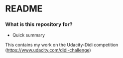 # README #

### What is this repository for? ###

* Quick summary

This contains my work on the Udacity-Didi competition (https://www.udacity.com/didi-challenge)